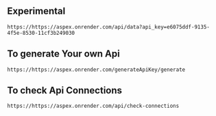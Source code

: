 ## Experimental

```
https://https://aspex.onrender.com/api/data?api_key=e6075ddf-9135-4f5e-8530-11cf3b249030
```
## To generate Your own Api
```
https://https://aspex.onrender.com/generateApiKey/generate

```
## To check Api Connections
```
https://https://aspex.onrender.com/api/check-connections
```
